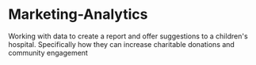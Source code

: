 # Marketing-Analytics
Working with data to create a report and offer suggestions to a children's hospital. Specifically how they can increase charitable donations and community engagement
